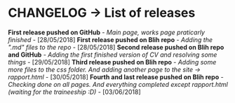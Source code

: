 # CHANGELOG -> List of releases

**First release pushed on GitHub** - *Main page, works page praticarly finished* - [28/05/2018]
**First release pushed on Blih repo** - *Adding the ".md" files to the repo* - [28/05/2018]
**Second release pushed on Blih repo and GitHub** - *Adding the first finished version of CV and resolving some things* - [29/05/2018]
**Third release pushed on Blih repo** - *Adding some more files to the css folder. And adding another page to the site -> rapport.html* - [30/05/2018]
**Fourth and last release pushed on Blih repo** - *Checking done on all pages. And everything completed except rapport.html (waiting for the traineeship :D)* - [03/06/2018]
